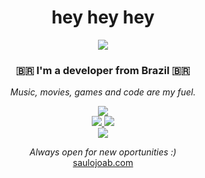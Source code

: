 <h1 align="center">hey hey hey</h1>
<p align="center">
    <img src="https://thumbs.gfycat.com/MilkyFarawayBaleenwhale-size_restricted.gif"/>
</p>
<h3 align="center">🇧🇷 I'm a developer from Brazil 🇧🇷</h3>
<p align="center">
  <i>Music, movies, games and code are my fuel.</i>
</p>

<p align="center">
    <a href="http://twitter.com/saulojoab" target="_blank">
        <img src="https://img.shields.io/badge/-Twitter-blue?style=flat-square&logo=Twitter&logoColor=white&link=https://www.twitter.com/saulojoab/" />
    </a><br>
    <a href="http://instagram.com/saulojoab" target="_blank">
        <img src="https://img.shields.io/badge/-Instagram-C13584?style=flat-square&labelColor=C13584&logo=instagram&logoColor=white&link=https://www.instagram.com/saulojoab/" />
    </a>
    <a href="http://www.linkedin.com/in/saulojoab" target="_blank">
        <img src="https://img.shields.io/badge/-LinkedIn-blue?style=flat-square&logo=Linkedin&logoColor=white&link=https://www.linkedin.com/in/saulojoab/" />
    </a><br>
    <a href="mailto:alo@saulojoab.com">
        <img src="https://img.shields.io/badge/-alo@saulojoab.com-red?style=flat-square&logo=alo@saulojoab.com&logoColor=white&link=alo@saulojoab.com" />
    </a>
</p>
<p align="center">
    <i>Always open for new oportunities :)</i><br>
    <a href="https://saulojoab.com" target="_blank">saulojoab.com</a>
</p>
